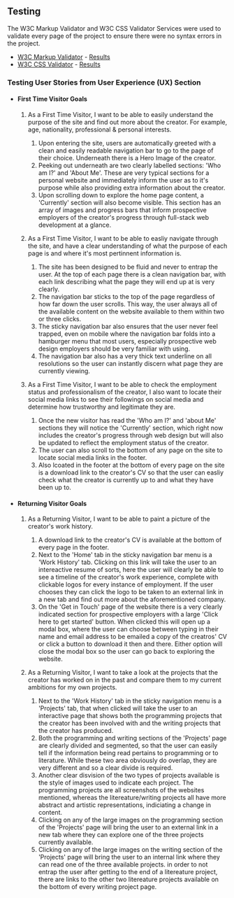 ## Testing

The W3C Markup Validator and W3C CSS Validator Services were used to validate every page of the project to ensure there were no syntax errors in the project.

-   [W3C Markup Validator](https://jigsaw.w3.org/css-validator/#validate_by_input) - [Results](https://github.com/)
-   [W3C CSS Validator](https://jigsaw.w3.org/css-validator/#validate_by_input) - [Results](https://github.com/)

### Testing User Stories from User Experience (UX) Section
-   #### First Time Visitor Goals
    1. As a First Time Visitor, I want to be able to easily understand the purpose of the site and find out more about the creator. For example, age, nationality,
       professional & personal interests.
        1. Upon entering the site, users are automatically greeted with a clean and easily readable navigation bar to go to the page of their choice. Underneath 
        there is a Hero Image of the creator. 
        2. Peeking out underneath are two clearly labelled sections: 'Who am I?' and 'About Me'. These are very typical sections for a personal website and
        immediately inform the user as to it's purpose while also providing extra information about the creator.
        3. Upon scrolling down to explore the home page content, a 'Currently' section will also become visible. This section has an array of images and progress 
        bars that inform prospective employers of the creator's progress through full-stack web development at a glance.

    2. As a First Time Visitor, I want to be able to easliy navigate through the site, and have a clear understanding of what the purpose of each page is and where
       it's most pertinnent information is. 
       1. The site has been designed to be fluid and never to entrap the user. At the top of each page there is a clean navigation bar, with each link describing what the 
        page they will end up at is very clearly.
       2. The navigation bar sticks to the top of the page regardless of how far down the user scrolls. This way, the user always all of the available content on the website 
        available to them within two or three clicks.
       3. The sticky navigation bar also ensures that the user never feel trapped, even on mobile where the navigation bar folds into a hamburger menu that most users, 
        especially prospective web design employers should be very familiar with using. 
       4. The navigation bar also has a very thick text underline on all resolutions so the user can instantly discern what page they are currently viewing. 

    3. As a First Time Visitor, I want to be able to check the employment status and professionalism of the creator, I also want to locate their social media links to see 
       their followings on social media and determine how trustworthy and legitimate they are.
       1. Once the new visitor has read the 'Who am I?' and 'about Me' sections they will notice the 'Currently' section, which right now includes the creator's progress 
        through web design but will also be updated to reflect the employment status of the creator.
       2. The user can also scroll to the bottom of any page on the site to locate social media links in the footer.
       3. Also lcoated in the footer at the bottom of every page on the site is a download link to the creator's CV so that the user can easliy check what the creator is
       currently up to and what they have been up to. 

-   #### Returning Visitor Goals  
    1. As a Returning Visitor, I want to be able to paint a picture of the creator's work history.
        1. A download link to the creator's CV is available at the bottom of every page in the footer.
        2. Next to the 'Home' tab in the sticky navigation bar menu is a 'Work History' tab. Clicking on this link will take the user to an intereactive resume of sorts, here 
        the user will clearly be able to see a timeline of the creator's work experience, complete with clickable logos for every instance of employment. If the user chooses they
        can click the logo to be taken to an external link in a new tab and find out more about the aforementioned company.
        3. On the 'Get in Touch' page of the website there is a very clearly indicated section for prospective employers with a large 'Click here to get started' button. When clicked
        this will open up a modal box, where the user can choose between typing in their name and email address to be emailed a copy of the creatros' CV or click a button to download 
        it then and there. Either option will close the modal box so the user can go back to exploring the website. 
        
    2. As a Returning Visitor, I want to take a look at the projects that the creator has worked on in the past and compare them to my current ambitions for my own projects.
        1. Next to the 'Work History' tab in the sticky navigation menu is a 'Projects' tab, that when clicked will take the user to an interactive page that shows both the programming
        projects that the creator has been involved with and the writing projects that the creator has produced.
        2. Both the programming and writing sections of the 'Projects' page are clearly divided and segmented, so that the user can easily tell if the information being read pertains to
        programming or to literature. While these two area obviously do overlap, they are very different and so a clear divide is required.
        3. Another clear disvision of the two types of projects available is the style of images used to indicate each project. The programming projects are all screenshots of the websites
        mentioned, whereas the litereature/writing projects all have more abstract and artistic representations, indiciating a change in content.
        4. Clicking on any of the large images on the programming section of the 'Projects' page will bring the user to an external link in a new tab where they can explore one of the three
        projects currently available.
        5. Clicking on any of the large images on the writing section of the 'Projects' page will bring the user to an internal link where they can read one of the three available projects.
        in order to not entrap the user after getting to the end of a litereature project, there are links to the other two litereature projects available on the bottom of every writing project
        page.

    
     
